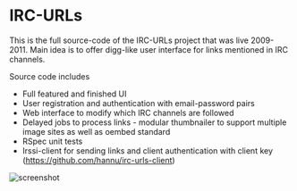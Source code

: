 IRC-URLs
========

This is the full source-code of the IRC-URLs project that was live 2009-2011. Main idea is to offer digg-like user interface for links mentioned in IRC channels.

Source code includes

* Full featured and finished UI
* User registration and authentication with email-password pairs
* Web interface to modify which IRC channels are followed
* Delayed jobs to process links - modular thumbnailer to support multiple image sites as well as oembed standard
* RSpec unit tests
* Irssi-client for sending links and client authentication with client key (https://github.com/hannu/irc-urls-client)

![screenshot](/hannu/irc-urls/raw/master/screenshot.png)